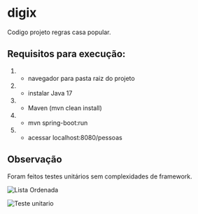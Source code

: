 # digix

Codigo projeto regras casa popular.

## Requisitos para execução:

1. - navegador para pasta raiz do projeto
2. - instalar Java 17
3. - Maven (mvn clean install)
4. - mvn spring-boot:run
5. - acessar localhost:8080/pessoas

## Observação
Foram feitos testes unitários sem complexidades de framework. 


![Lista Ordenada](https://uploaddeimagens.com.br/images/004/427/161/original/resultad-familia-casa-popular-ordenado.jpg?1681309166)

![Teste unitario](https://uploaddeimagens.com.br/images/004/427/162/original/testes-junit-regras-casa-popular.jpg?1681309214)
